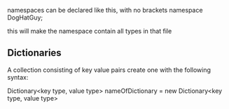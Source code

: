 namespaces can be declared like this, with no brackets
namespace DogHatGuy;

this will make the namespace contain all types in that file

## Dictionaries
A collection consisting of key value pairs
create one with the following syntax:

Dictionary<key type, value type> nameOfDictionary = new Dictionary<key type, value type>